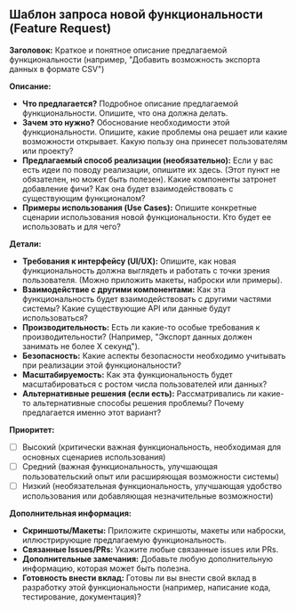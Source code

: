 ## Шаблон запроса новой функциональности (Feature Request)

**Заголовок:** Краткое и понятное описание предлагаемой функциональности (например, "Добавить возможность экспорта данных в формате CSV")

**Описание:**

*   **Что предлагается?** Подробное описание предлагаемой функциональности. Опишите, что она должна делать.
*   **Зачем это нужно?** Обоснование необходимости этой функциональности. Опишите, какие проблемы она решает или какие возможности открывает. Какую пользу она принесет пользователям или проекту?
*   **Предлагаемый способ реализации (необязательно):** Если у вас есть идеи по поводу реализации, опишите их здесь. (Этот пункт не обязателен, но может быть полезен).  Какие компоненты затронет добавление фичи?  Как она будет взаимодействовать с существующим функционалом?
*   **Примеры использования (Use Cases):** Опишите конкретные сценарии использования новой функциональности. Кто будет ее использовать и для чего?

**Детали:**

*   **Требования к интерфейсу (UI/UX):** Опишите, как новая функциональность должна выглядеть и работать с точки зрения пользователя. (Можно приложить макеты, наброски или примеры).
*   **Взаимодействие с другими компонентами:** Как эта функциональность будет взаимодействовать с другими частями системы?  Какие существующие API или данные будут использоваться?
*   **Производительность:** Есть ли какие-то особые требования к производительности? (Например, "Экспорт данных должен занимать не более X секунд").
*   **Безопасность:** Какие аспекты безопасности необходимо учитывать при реализации этой функциональности?
*   **Масштабируемость:** Как эта функциональность будет масштабироваться с ростом числа пользователей или данных?
*   **Альтернативные решения (если есть):** Рассматривались ли какие-то альтернативные способы решения проблемы? Почему предлагается именно этот вариант?

**Приоритет:**

*   [ ] Высокий (критически важная функциональность, необходимая для основных сценариев использования)
*   [ ] Средний (важная функциональность, улучшающая пользовательский опыт или расширяющая возможности системы)
*   [ ] Низкий (необязательная функциональность, улучшающая удобство использования или добавляющая незначительные возможности)

**Дополнительная информация:**

*   **Скриншоты/Макеты:** Приложите скриншоты, макеты или наброски, иллюстрирующие предлагаемую функциональность.
*   **Связанные Issues/PRs:** Укажите любые связанные issues или PRs.
*   **Дополнительные замечания:** Добавьте любую дополнительную информацию, которая может быть полезна.
*   **Готовность внести вклад:** Готовы ли вы внести свой вклад в разработку этой функциональности (например, написание кода, тестирование, документация)?